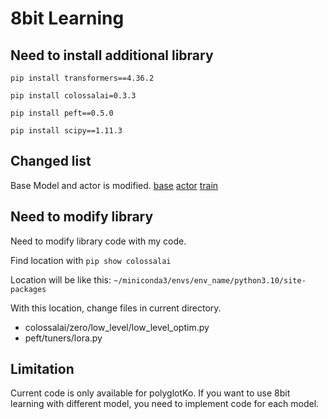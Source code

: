 # 8bit Learning

## Need to install additional library

`pip install transformers==4.36.2`

`pip install colossalai=0.3.3`

`pip install peft==0.5.0`

`pip install scipy==1.11.3`


## Changed list

Base Model and actor is modified.
[base](Colossal/coati/models/base/__init__.py)
[actor](Colossal/coati/models/polyglotko/polyglotko_actor.py)
[train](Colossal/learning/train_sft.py)

## Need to modify library

Need to modify library code with my code.

Find location with `pip show colossalai`

Location will be like this: `~/miniconda3/envs/env_name/python3.10/site-packages`

With this location, change files in current directory.

- colossalai/zero/low_level/low_level_optim.py
- peft/tuners/lora.py

## Limitation

Current code is only available for polyglotKo.
If you want to use 8bit learning with different model, you need to implement code for each model.